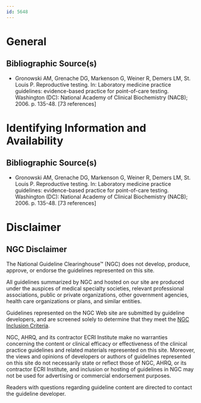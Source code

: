 ```yaml
---
id: 5648
---
```


# General

## Bibliographic Source(s)

- Gronowski AM, Grenache DG, Markenson G, Weiner R, Demers LM, St. Louis P. Reproductive testing. In: Laboratory medicine practice guidelines: evidence-based practice for point-of-care testing. Washington (DC): National Academy of Clinical Biochemistry (NACB); 2006. p. 135-48. [73 references]

# Identifying Information and Availability

## Bibliographic Source(s)

- Gronowski AM, Grenache DG, Markenson G, Weiner R, Demers LM, St. Louis P. Reproductive testing. In: Laboratory medicine practice guidelines: evidence-based practice for point-of-care testing. Washington (DC): National Academy of Clinical Biochemistry (NACB); 2006. p. 135-48. [73 references]

# Disclaimer

## NGC Disclaimer

The National Guideline Clearinghouse™ (NGC) does not develop, produce, approve, or endorse the guidelines represented on this site.

All guidelines summarized by NGC and hosted on our site are produced under the auspices of medical specialty societies, relevant professional associations, public or private organizations, other government agencies, health care organizations or plans, and similar entities.

Guidelines represented on the NGC Web site are submitted by guideline developers, and are screened solely to determine that they meet the [NGC Inclusion Criteria](/help-and-about/summaries/inclusion-criteria).

NGC, AHRQ, and its contractor ECRI Institute make no warranties concerning the content or clinical efficacy or effectiveness of the clinical practice guidelines and related materials represented on this site. Moreover, the views and opinions of developers or authors of guidelines represented on this site do not necessarily state or reflect those of NGC, AHRQ, or its contractor ECRI Institute, and inclusion or hosting of guidelines in NGC may not be used for advertising or commercial endorsement purposes.

Readers with questions regarding guideline content are directed to contact the guideline developer.

